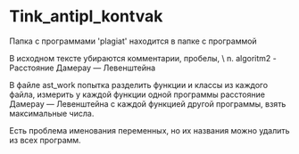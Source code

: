# Tink_antipl_kontvak

Папка с программами 'plagiat' находится в папке с программой

В исходном тексте убираются комментарии, пробелы, \ n.
algoritm2 - Расстояние Дамерау — Левенштейна

В файле ast_work попытка разделить функции и классы из каждого файла, измерить у каждой функции одной программы 
расстояние Дамерау — Левенштейна с каждой функцией другой программы, взять максимальные числа.

Есть проблема именования переменных, но их названия можно удалить из всех программ.
